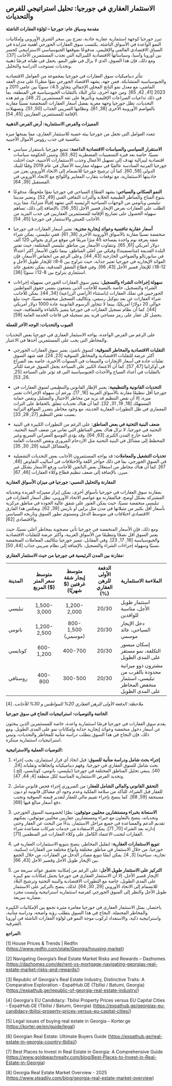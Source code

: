 ## الاستثمار العقاري في جورجيا: تحليل استراتيجي للفرص والتحديات

**مقدمة وسياق عام: جورجيا – لؤلؤة العقارات الناشئة**

تبرز جورجيا كوجهة استثمارية عقارية جاذبة، تمزج بين سحر الشرق الأوروبي وإمكانيات النمو الواعدة في الأسواق الناشئة. يكتسب سوق العقارات الجورجي أهمية متزايدة في السياق الاقتصادي العالمي والإقليمي، مدفوعًا بموقعها الجيوسياسي الاستراتيجي كجسر بين أوروبا وآسيا، وسياساتها الاقتصادية الليبرالية التي تجذب المستثمرين الأجانب [37]. ومع ذلك، فإن هذا السوق، الذي لا يزال في طور النمو، يحمل في طياته فرصًا ذهبية وتحديات تستوجب الدراسة والتحليل.

تتأثر ديناميكيات سوق العقارات في جورجيا بمجموعة من العوامل الاقتصادية والجيوسياسية المتشابكة. فمن جهة، يشهد الاقتصاد الجورجي نموًا مطردًا على مدى العقد الماضي، مع معدل نمو الناتج المحلي الإجمالي يتجاوز 4.5٪ سنويًا بين عامي 2011 و 2023 [41, 42, 65]. ومن جهة أخرى، تتأثر البلاد بالتقلبات الجيوسياسية في المنطقة، بما في ذلك تداعيات الصراعات الإقليمية وتأثيرها على ثقة المستثمرين [2, 48]. ورغم هذه التحديات، تظل جورجيا وجهة مغرية بفضل أسعار العقارات المنخفضة نسبيًا مقارنة بالعواصم الأوروبية الأخرى [38, 61]، ونظامها الضريبي الجذاب [50, 51]، وتسهيلات الإقامة للمستثمرين العقاريين [45, 54].

**المميزات والفرص الاستثمارية: أرض الفرص الذهبية**

تتعدد العوامل التي تجعل من جورجيا بيئة خصبة للاستثمار العقاري، مما يمنحها ميزة تنافسية في جذب رؤوس الأموال الأجنبية.

*   **الاستقرار السياسي والسياسات الاقتصادية الداعمة:** تتمتع جورجيا باستقرار سياسي نسبيًا، خاصة بعد فترة التسعينيات المضطربة [62, 63]. وتتبنى الحكومة سياسات اقتصادية ليبرالية تهدف إلى تسهيل الأعمال وجذب الاستثمارات الأجنبية، حيث احتلت جورجيا المرتبة السادسة عالميًا في سهولة ممارسة الأعمال في عام 2019 وفقًا للبنك الدولي [58, 60]. كما أن ترشيح جورجيا للانضمام إلى الاتحاد الأوروبي يعزز من جاذبيتها الاستثمارية، مع توقعات بتقارب المعايير واللوائح مع الاتحاد الأوروبي في المستقبل [39, 64].

*   **النمو السكاني والسياحي:** يشهد القطاع السياحي في جورجيا نموًا ملحوظًا، مدفوعًا بتنوع المناخ والمناظر الطبيعية الخلابة والتراث الثقافي الغني [49, 52]. وتعتبر مدينتا تبليسي وباتومي من الوجهات السياحية الرئيسية التي تشهد إقبالًا متزايدًا، مما يزيد الطلب على العقارات بغرض الإيجار قصير الأجل [55, 56]. بالإضافة إلى ذلك، تساهم سهولة الحصول على تصاريح الإقامة للمستثمرين العقاريين في جذب المزيد من الأجانب للعيش والاستثمار في جورجيا [45, 54].

*   **أسعار عقارية تنافسية وعوائد إيجارية مجزية:**  تعتبر أسعار العقارات في جورجيا منخفضة نسبيًا مقارنة بالأسواق الأوروبية الأخرى [38, 61]. ففي تبليسي، يمكن شراء شقة بغرفة نوم واحدة بمساحة 45 مترًا مربعًا في موقع مركزي بحوالي 120 ألف دولار أمريكي [61, 65]. وتتفاوت الأسعار بين مناطق تبليسي المختلفة، حيث تعتبر البلدة القديمة (متاتسميندا) وفيكي من أغلى المناطق، بينما تكون الأسعار أكثر اعتدالًا في سابورتالو والضواحي الخارجية [43, 44].  وعلى الرغم من انخفاض الأسعار، فإن العوائد الإيجارية في جورجيا تعتبر جذابة، حيث تتراوح بين 6-8٪ للإيجار طويل الأجل و 12-18٪ للإيجار قصير الأجل [43, 66]. وفي قطاع الشقق الفندقية، يمكن تحقيق عائد استثماري يتراوح بين 8-12٪ سنويًا [36].

*   **سهولة إجراءات الشراء والتسجيل:** يتميز سوق العقارات الجورجي بسهولة إجراءات الشراء والتسجيل، خاصة بالنسبة للأجانب الذين يتمتعون بنفس حقوق المواطنين الجورجيين في تملك العقارات (باستثناء الأراضي الزراعية) [34, 44]. يمكن للأجانب شراء العقارات عن بعد بتوكيل رسمي، وتكاليف التسجيل منخفضة نسبيًا، حيث تبلغ حوالي 20 دولارًا أمريكيًا، بينما لا تتجاوز الرسوم القانونية عادة 1000 دولار أمريكي [44]. كما أن نظام تسجيل العقارات في جورجيا يتميز بالكفاءة والشفافية، حيث يحصل كل عقار على رمز مساحي فريد يتم تسجيله في قاعات الخدمة العامة [59].

**العيوب والتحديات: الوجه الآخر للعملة**

على الرغم من الفرص الواعدة، يواجه الاستثمار العقاري في جورجيا بعض التحديات والمخاطر التي يجب على المستثمرين أخذها في الاعتبار.

*   **التقلبات الاقتصادية والمخاطر السوقية:** كسوق ناشئ، يعتبر سوق العقارات الجورجي أكثر عرضة للتقلبات الاقتصادية والمخاطر السوقية [23, 24]. فقد شهد السوق تقلبات حادة في أسعار الإيجارات والمبيعات في السنوات الأخيرة، خاصة بعد الصراع في أوكرانيا [47, 57]. كما أن الاعتماد الكبير على السياحة يجعل السوق عرضة للتأثر بالتقلبات في أعداد السياح والأحداث الجيوسياسية التي قد تؤثر على السياحة [25, 26, 53].

*   **التحديات القانونية والتنظيمية:**  يعتبر الإطار القانوني والتنظيمي لسوق العقارات في جورجيا أقل تنظيمًا مقارنة بالأسواق الغربية [16, 17]. ورغم أن سهولة الإجراءات تعتبر ميزة، إلا أن نقص التنظيم قد يزيد من مخاطر الاحتيال والتضليل ونقص حماية المستهلك [18, 19, 31, 32]. كما أن هناك تحديات تتعلق بالحفاظ على التراث المعماري في ظل التطورات العقارية الحديثة، مع وجود مخاطر بتضرر المواقع التراثية بسبب نقص التنظيم [27, 28, 33].

*   **ضعف البنية التحتية في بعض المناطق:** على الرغم من التطورات الكبيرة في البنية التحتية في جورجيا، لا تزال هناك بعض المناطق التي تعاني من ضعف البنية التحتية، خاصة خارج المدن الكبرى [63, 64]. وقد يؤدي التوسع العمراني السريع وغير المخطط إلى مشاكل في البنية التحتية مثل الازدحام المروري ونقص الخدمات العامة والمشاكل البيئية [29, 30, 35].

*   **تحديات التشغيل والمعاملات:**  قد يواجه المستثمرون الأجانب بعض التحديات التشغيلية في السوق الجورجي، بما في ذلك حواجز اللغة والاختلافات في أساليب التفاوض [46, 67]. كما أن هناك مخاطر من استغلال بعض البائعين للأجانب ورفع الأسعار بشكل غير مبرر، بالإضافة إلى ضعف تنظيم قطاع وكلاء العقارات [46, 67].

**المقارنة والتحليل النسبي: جورجيا في ميزان الأسواق العقارية**

بمقارنة سوق العقارات في جورجيا بأسواق أخرى، يمكن إبراز مميزاته الفريدة وتحدياته المشتركة بشكل أوضح. فبالمقارنة مع عواصم الاتحاد الأوروبي، تظل أسعار العقارات في تبليسي منخفضة نسبيًا، حيث يمكن العثور على شقق عالية الجودة في مناطق مركزية بأسعار أقل بكثير من مثيلاتها في مدن مثل برلين أو باريس [39, 62]. ويعكس هذا الفارق الاقتصادي اختلافات في متوسط الدخل ومستوى تطور السوق وتاريخه السياسي والاقتصادي [62].

ومع ذلك، فإن الأسعار المنخفضة في جورجيا تأتي مصحوبة بمخاطر أعلى نسبيًا، حيث يعتبر السوق أقل نضجًا وتنظيمًا من الأسواق الغربية، وأكثر عرضة للتقلبات الاقتصادية والجيوسياسية [16, 17, 23]. وفي المقابل، تتميز جورجيا بتكاليف المعاملات المنخفضة نسبيًا وسهولة إجراءات الشراء والتسجيل، بالإضافة إلى نظام ضريبي جذاب [44, 50].

**مقارنة بين المدن الرئيسية في جورجيا من حيث الاستثمار العقاري:**

| المدينة    | متوسط سعر المتر المربع ($) | متوسط إيجار شقة غرفتين ($ شهريًا) | الدفعة الأولى للرهن العقاري (%) | الملاءمة الاستثمارية                                                                 |
| :-------- | :-------------------------: | :-------------------------------: | :-----------------------------: | :---------------------------------------------------------------------------------- |
| تبليسي     |         1,500-3,000         |           1,200-2,000           |             20/30             | استثمار طويل الأجل، مناسبة للوافدين                                                    |
| باتومي     |         1,200-2,500         |           800-1,500 (موسمي)      |             20/30             | دخل الإيجار السياحي، عائد موسمي                                                       |
| كوتايسي   |          600-1,200          |             400-700             |             20/30             | إسكان ميسور التكلفة، نمو مستقر على المدى الطويل                                         |
| روستافي   |          400-800           |             300-500             |             20/30             | مشترون ذوو ميزانية محدودة بالقرب من تبليسي، استثمار منخفض المخاطر على المدى الطويل |

*ملاحظة: الدفعة الأولى للرهن العقاري 20% للمواطنين و 30% للأجانب.* [4]

**الخاتمة والتوصيات: استراتيجيات النجاح في سوق جورجيا**

يقدم سوق العقارات في جورجيا فرصًا استثمارية واعدة، خاصة للمستثمرين الذين يبحثون عن أسعار دخول منخفضة وعوائد إيجارية جذابة وإمكانات نمو على المدى الطويل. ومع ذلك، فإن النجاح في هذا السوق يتطلب دراسة متأنية للمخاطر والتحديات، وتبني استراتيجيات استثمارية مبتكرة.

**التوصيات العملية والاستراتيجية:**

1.  **إجراء بحث شامل ودراسة متأنية للسوق:** قبل اتخاذ أي قرار استثماري، يجب إجراء بحث شامل للسوق العقاري في جورجيا، وفهم ديناميكياته واتجاهاته وتقلباته [24, 40]. ينبغي تحليل المناطق المختلفة في جورجيا (تبليسي، باتومي، كوتايسي، إلخ.) وتحديد الفرص الاستثمارية المناسبة لكل منطقة [4, 44, 47].

2.  **التحقق القانوني والمالي الشامل للعقار:** من الضروري إجراء فحص قانوني شامل للعقار قبل الشراء، للتأكد من سلامة الملكية وعدم وجود أي مشاكل قانونية أو ديون مستحقة [59, 68]. كما ينصح بإجراء تقييم مالي للعقار لتقدير قيمته السوقية وتجنب دفع أسعار مبالغ فيها [69].

3.  **الاستعانة بخبراء ومستشارين محليين موثوقين:** نظرًا لخصوصية السوق الجورجي وتحدياته، ينصح بالتعاون مع خبراء ومستشارين عقاريين محليين موثوقين، يمكنهم تقديم الدعم والمساعدة في جميع مراحل الاستثمار، بدءًا من البحث عن العقار وحتى إدارته بعد الشراء [70, 71]. يمكن الاستفادة من خدمات شركات مساعدة شراء العقارات لتجنب الاعتماد الكامل على وكلاء العقارات غير المنظمين [71].

4.  **تنويع الاستثمارات العقارية:** لتقليل المخاطر، ينصح بتنويع الاستثمارات العقارية في جورجيا، من خلال الاستثمار في مناطق مختلفة وأنواع مختلفة من العقارات (سكنية، تجارية، سياحية) [3, 4]. يمكن أيضًا تنويع مصادر الدخل من العقارات، من خلال الجمع بين الإيجار طويل الأجل وقصير الأجل [43, 66].

5.  **التركيز على الاستثمار طويل الأجل:** على الرغم من إمكانية تحقيق عوائد سريعة من الإيجار قصير الأجل، إلا أن الاستثمار العقاري في جورجيا يحمل إمكانات نمو كبيرة على المدى الطويل، خاصة مع التطورات الاقتصادية والبنية التحتية وترشيح البلاد للانضمام إلى الاتحاد الأوروبي [29, 30, 64]. لذلك، ينصح بالتركيز على الاستثمار طويل الأجل والنظر إلى السوق الجورجي كفرصة استثمارية استراتيجية وليست مجرد مضاربة سريعة.

باختصار، يمثل الاستثمار العقاري في جورجيا مغامرة مثيرة تجمع بين الإمكانيات الكبيرة والمخاطر المحتملة. النجاح في هذا السوق يتطلب رؤية واضحة، ودراسة متأنية، واستراتيجية ذكية، والاستعداد لركوب موجة النمو في لؤلؤة العقارات الناشئة في أوروبا الشرقية.

**المراجع:**

[1] House Prices & Trends | Redfin (https://www.redfin.com/state/Georgia/housing-market)

[2] Navigating Georgia’s Real Estate Market Risks and Rewards – Dazhomes (https://dazhomes.com/de/rent-vs-mortgage-navigating-georgias-real-estate-market-risks-and-rewards/)

[3] Republic of Georgia's Real Estate Industry, Distinctive Traits: A Comparative Exploration - ExpatHub.GE (Tbilisi / Batumi, Georgia) (https://expathub.ge/republic-of-georgia-real-estate-industry/)

[4] Georgia's EU Candidacy: Tbilisi Property Prices versus EU Capital Cities - ExpatHub.GE (Tbilisi / Batumi, Georgia) (https://expathub.ge/georgias-eu-candidacy-tbilisi-property-prices-versus-eu-capital-cities/)

[5] Legal issues of buying real estate in Georgia – Korter.ge (https://korter.ge/en/guide/legal)

[6] Georgian Real Estate: Ultimate Buyers Guide (https://expathub.ge/real-estate-in-georgia-country-tbilisi/)

[7] Best Places to Invest in Real Estate in Georgia: A Comprehensive Guide (https://www.goldpeachrealty.com/blog/Best-Places-to-Invest-in-Real-Estate-in-Georgia)

[8] Georgia Real Estate Market Overview - 2025 (https://www.steadily.com/blog/georgia-real-estate-market-overview)